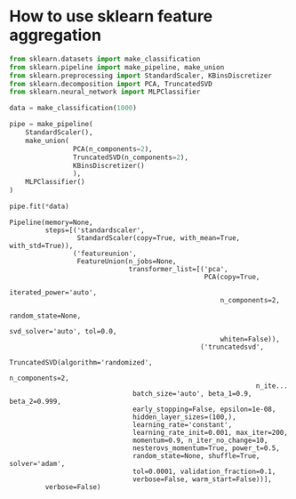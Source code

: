 # How to use sklearn feature aggregation


```python
from sklearn.datasets import make_classification
from sklearn.pipeline import make_pipeline, make_union
from sklearn.preprocessing import StandardScaler, KBinsDiscretizer
from sklearn.decomposition import PCA, TruncatedSVD
from sklearn.neural_network import MLPClassifier

data = make_classification(1000)

pipe = make_pipeline(
    StandardScaler(),
    make_union( 
                PCA(n_components=2),
                TruncatedSVD(n_components=2),
                KBinsDiscretizer()
                ),
    MLPClassifier()
)

pipe.fit(*data)
```




    Pipeline(memory=None,
             steps=[('standardscaler',
                     StandardScaler(copy=True, with_mean=True, with_std=True)),
                    ('featureunion',
                     FeatureUnion(n_jobs=None,
                                  transformer_list=[('pca',
                                                     PCA(copy=True,
                                                         iterated_power='auto',
                                                         n_components=2,
                                                         random_state=None,
                                                         svd_solver='auto', tol=0.0,
                                                         whiten=False)),
                                                    ('truncatedsvd',
                                                     TruncatedSVD(algorithm='randomized',
                                                                  n_components=2,
                                                                  n_ite...
                                   batch_size='auto', beta_1=0.9, beta_2=0.999,
                                   early_stopping=False, epsilon=1e-08,
                                   hidden_layer_sizes=(100,),
                                   learning_rate='constant',
                                   learning_rate_init=0.001, max_iter=200,
                                   momentum=0.9, n_iter_no_change=10,
                                   nesterovs_momentum=True, power_t=0.5,
                                   random_state=None, shuffle=True, solver='adam',
                                   tol=0.0001, validation_fraction=0.1,
                                   verbose=False, warm_start=False))],
             verbose=False)


